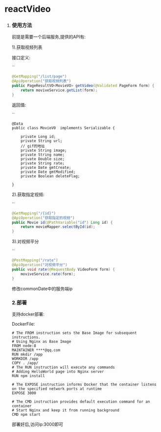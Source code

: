 # reactVideo

1. ### 使用方法

   前提是需要一个后端服务,提供的API有:

   1).获取视频列表

   接口定义:

   ``

   ```java
   @GetMapping("/list/page")
   @ApiOperation("获取视频列表")
   public PageResultVO<MovieVO> getVideo(@Validated PageForm form) {
       return moviveService.getList(form);
   }
   ```

   返回值:

   ``

   ```
   @Data
   public class MovieVO  implements Serializable {
   
       private Long id;
       private String url;
       // gif的地址
       private String image;
       private String name;
       private Double size;
       private String rate;
       private Date gmtCreate;
       private Date gmtModified;
       private Boolean deleteFlag;
   
   }
   ```

   2).获取指定视频:

   ``

   ```java
   @GetMapping("/{id}")
   @ApiOperation("获取指定的视频")
   public Movie id(@PathVariable("id") Long id) {
       return movieMapper.selectById(id);
   }
   ```

   3).对视频平分

   ``

   ```java
   @PostMapping("/rate")
   @ApiOperation("对视频平分")
   public void rate(@RequestBody VideoForm form) {
       moviveService.rate(form);
   }
   ```

   修改commonDate中的服务端ip

   ### 2.部署

   支持docker部署:

   DockerFile:

   ```
   # The FROM instruction sets the Base Image for subsequent instructions.
   # Using Nginx as Base Image
   FROM node:8
   MAINTAINER ****@qq.com
   RUN mkdir /app
   WORKDIR /app
   COPY . /app/
   # The RUN instruction will execute any commands
   # Adding HelloWorld page into Nginx server
   RUN npm install
   
   # The EXPOSE instruction informs Docker that the container listens on the specified network ports at runtime
   EXPOSE 3000
   
   # The CMD instruction provides default execution command for an container
   # Start Nginx and keep it from running background
   CMD npm start
   ```

   部署好后,访问ip:3000即可